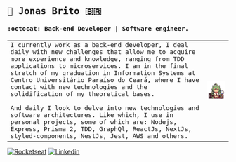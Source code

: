 <samp>
  
## :crystal_ball: Jonas Brito :brazil:

#### :octocat: Back-end Developer | Software engineer.

<table cellspacing="0" cellpadding="0" style="border: none;">
<tr style="padding: 0">
<td>
I currently work as a back-end developer, I deal daily with new challenges that allow me to acquire more experience and knowledge, ranging from TDD applications to microservices. I am in the final stretch of my graduation in Information Systems at Centro Universitário Paraíso do Ceará, where I have contact with new technologies and the solidification of my theoretical bases.
<br />
<br />
And daily I look to delve into new technologies and software architectures. Like which, I use in personal projects, some of which are: Nodejs, Express, Prisma 2, TDD, GraphQl, ReactJs, NextJs, styled-components, NestJs, Jest, AWS and others.
</td>
<td>
<p align="right">
<img src="./figure.gif" alt="Anime figure"/>
</p>
</td>
</tr>
</table>
</samp>

[![Rocketseat](https://img.shields.io/badge/-Rocketseat%20Profile-1f6feb?style=flat-square&labelColor=1f6feb&logoColor=white&link=https://app.rocketseat.com.br/me/fallying)](https://app.rocketseat.com.br/me/fallying)
[![Linkedin](https://img.shields.io/badge/-Jonas%20Brito-1f6feb?style=flat-square&logo=Linkedin&logoColor=white&link=https://www.linkedin.com/in/jonasexplore)](https://www.linkedin.com/in/jonasexplore) 

